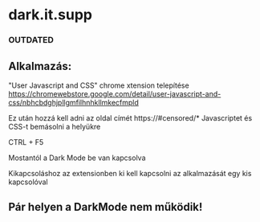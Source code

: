 # dark.it.supp
### OUTDATED
## Alkalmazás:

"User Javascript and CSS" chrome xtension telepítése
https://chromewebstore.google.com/detail/user-javascript-and-css/nbhcbdghjpllgmfilhnhkllmkecfmpld

Ez után hozzá kell adni az oldal címét https://#censored/*
Javascriptet és CSS-t bemásolni a helyükre

CTRL + F5

Mostantól a Dark Mode be van kapcsolva

Kikapcsoláshoz az extensionben ki kell kapcsolni az alkalmazását egy kis kapcsolóval

## Pár helyen a DarkMode nem működik!
